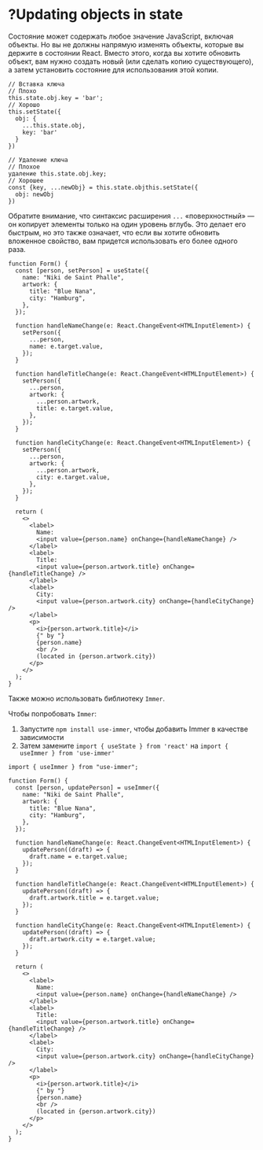 # ?Updating objects in state

Состояние может содержать любое значение JavaScript, включая объекты. Но вы не должны напрямую изменять объекты, которые вы держите в состоянии React. Вместо этого, когда вы хотите обновить объект, вам нужно создать новый (или сделать копию существующего), а затем установить состояние для использования этой копии.

~~~
// Вставка ключа
// Плохо
this.state.obj.key = 'bar';
// Хорошо
this.setState({
  obj: {
    ...this.state.obj,
    key: 'bar'
  }
})

// Удаление ключа
// Плохое
удаление this.state.obj.key;
// Хорошее
const {key, ...newObj} = this.state.objthis.setState({
  obj: newObj
})
~~~

Обратите внимание, что синтаксис расширения `...` «поверхностный» — он копирует элементы только на один уровень вглубь. Это делает его быстрым, но это также означает, что если вы хотите обновить вложенное свойство, вам придется использовать его более одного раза.

~~~
function Form() {
  const [person, setPerson] = useState({
    name: "Niki de Saint Phalle",
    artwork: {
      title: "Blue Nana",
      city: "Hamburg",
    },
  });

  function handleNameChange(e: React.ChangeEvent<HTMLInputElement>) {
    setPerson({
      ...person,
      name: e.target.value,
    });
  }

  function handleTitleChange(e: React.ChangeEvent<HTMLInputElement>) {
    setPerson({
      ...person,
      artwork: {
        ...person.artwork,
        title: e.target.value,
      },
    });
  }

  function handleCityChange(e: React.ChangeEvent<HTMLInputElement>) {
    setPerson({
      ...person,
      artwork: {
        ...person.artwork,
        city: e.target.value,
      },
    });
  }

  return (
    <>
      <label>
        Name:
        <input value={person.name} onChange={handleNameChange} />
      </label>
      <label>
        Title:
        <input value={person.artwork.title} onChange={handleTitleChange} />
      </label>
      <label>
        City:
        <input value={person.artwork.city} onChange={handleCityChange} />
      </label>
      <p>
        <i>{person.artwork.title}</i>
        {" by "}
        {person.name}
        <br />
        (located in {person.artwork.city})
      </p>
    </>
  );
}
~~~

Также можно использовать библиотеку `Immer`.

Чтобы попробовать `Immer`:

1. Запустите `npm install use-immer`, чтобы добавить Immer в качестве зависимости
2. Затем замените `import { useState } from 'react'` на `import { useImmer } from 'use-immer'`

~~~
import { useImmer } from "use-immer";

function Form() {
  const [person, updatePerson] = useImmer({
    name: "Niki de Saint Phalle",
    artwork: {
      title: "Blue Nana",
      city: "Hamburg",
    },
  });

  function handleNameChange(e: React.ChangeEvent<HTMLInputElement>) {
    updatePerson((draft) => {
      draft.name = e.target.value;
    });
  }

  function handleTitleChange(e: React.ChangeEvent<HTMLInputElement>) {
    updatePerson((draft) => {
      draft.artwork.title = e.target.value;
    });
  }

  function handleCityChange(e: React.ChangeEvent<HTMLInputElement>) {
    updatePerson((draft) => {
      draft.artwork.city = e.target.value;
    });
  }

  return (
    <>
      <label>
        Name:
        <input value={person.name} onChange={handleNameChange} />
      </label>
      <label>
        Title:
        <input value={person.artwork.title} onChange={handleTitleChange} />
      </label>
      <label>
        City:
        <input value={person.artwork.city} onChange={handleCityChange} />
      </label>
      <p>
        <i>{person.artwork.title}</i>
        {" by "}
        {person.name}
        <br />
        (located in {person.artwork.city})
      </p>
    </>
  );
}
~~~
